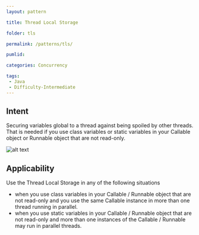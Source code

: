 ```yaml
---
layout: pattern

title: Thread Local Storage

folder: tls

permalink: /patterns/tls/

pumlid: 

categories: Concurrency

tags:
 - Java
 - Difficulty-Intermediate
---
```


## Intent
Securing variables global to a thread against being spoiled by other threads. That is needed if you use class variables or static variables in your Callable object or Runnable object that are not read-only.

![alt text](./etc/tls.png "Thread Local Storage")

## Applicability
Use the Thread Local Storage in any of the following situations

* when you use class variables in your Callable / Runnable object that are not read-only and you use the same Callable instance in more than one thread running in parallel.
* when you use static variables in your Callable / Runnable object that are not read-only and more than one instances of the Callable / Runnable may run in parallel threads.
